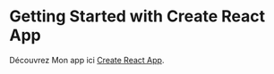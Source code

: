 # Getting Started with Create React App

Découvrez Mon app ici [Create React App](https://github.com/facebook/create-react-app).

